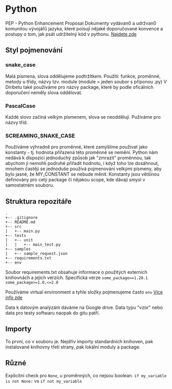 # Python

PEP - Python Enhancement Proposal
Dokumenty vydávan0 a udržvan0 komunitou vývojářů jazyka, které poisují nějaké doporučované
konvence a postupy o tom, jak psát udržitelný kód v pythonu.
[Najdete zde](https://peps.python.org/pep-0008/)

## Styl pojmenování

### snake_case
Malá písmena, slova oddělujeme podtržítkem.
Použití:
funkce, proměnné, metody u třídy, názvy tzv. module (module = jeden soubor s příponou .py)
V Diribetu také používáme pro názvy package, které by podle oficálních doporučení neměly slova oddělovat.


### PascalCase
Každé slovo začíná velkým písmenem, slova se neoddělují. Pužíváme pro názvy tříd.

### SCREAMING_SNAKE_CASE
Používáme výhradně pro proměnné, které zamýšlíme používat jako konstanty - tj. hodnota přiřazená této proměnné se nemění.
Python nám nedává k dispozici jednoduchý způsob jak "zmrazit" proměnnou, tak abychom ji nemohli podruhé přiřadit hodnotu,
i když toho lze dosáhnout, mnohem častěji se jednoduše používá pojmenování velkými písmeny, aby bylo jasné,
že MY_CONSTANT se nebude měnit. Konstanty jsou většinou definovány pro celý package či nějakou scope, kde dávají smysl v
samostatném souboru.

## Struktura repozitáře
```
.
+-- .gitignore
+-- README.md
+-- src
|   +-- main.py
+-- tests
|	+-- unit
|	|   +-- main_test.py
+-- samples
|   +-- sample_request.json
+-- requirements.txt
+-- env
```

Soubor requirements.txt obsahuje informace o použitých externích knihovnách a jejich verzích.
Specifická verze `some_package==1.20.1`
`some_package>=1.0,<=2.0`

Používáme virtual environment a tyhle složky pojmenujeme často `env`
[Více info zde](https://docs.python.org/3/library/venv.html)

Data k datovým analýzám dáváme na Google drive. Data typu "vzor" nebo data pro testy softwaru naopak do gitu patří. 


## Importy
To první, co v souboru je. Nejdřív importy standardních knihoven, pak instalované knihovny třetí strany,
pak lokální moduly a package.



## Různé
Explicitni check pro `None`, u proměnných, co nejsou boolean.
`if my_variable is not None:` vs `if not my_variable`







			







